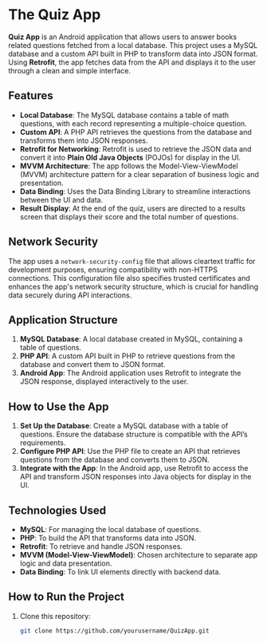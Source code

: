 # The Quiz App

**Quiz App** is an Android application that allows users to answer books related questions fetched from a local database. This project uses a MySQL database and a custom API built in PHP to transform data into JSON format. Using **Retrofit**, the app fetches data from the API and displays it to the user through a clean and simple interface.

## Features

- **Local Database**: The MySQL database contains a table of math questions, with each record representing a multiple-choice question.
- **Custom API**: A PHP API retrieves the questions from the database and transforms them into JSON responses.
- **Retrofit for Networking**: Retrofit is used to retrieve the JSON data and convert it into **Plain Old Java Objects** (POJOs) for display in the UI.
- **MVVM Architecture**: The app follows the Model-View-ViewModel (MVVM) architecture pattern for a clear separation of business logic and presentation.
- **Data Binding**: Uses the Data Binding Library to streamline interactions between the UI and data.
- **Result Display**: At the end of the quiz, users are directed to a results screen that displays their score and the total number of questions.

## Network Security

The app uses a `network-security-config` file that allows cleartext traffic for development purposes, ensuring compatibility with non-HTTPS connections. This configuration file also specifies trusted certificates and enhances the app's network security structure, which is crucial for handling data securely during API interactions.


## Application Structure

1. **MySQL Database**: A local database created in MySQL, containing a table of questions.
2. **PHP API**: A custom API built in PHP to retrieve questions from the database and convert them to JSON format.
3. **Android App**: The Android application uses Retrofit to integrate the JSON response, displayed interactively to the user.

## How to Use the App

1. **Set Up the Database**: Create a MySQL database with a table of questions. Ensure the database structure is compatible with the API’s requirements.
2. **Configure PHP API**: Use the PHP file to create an API that retrieves questions from the database and converts them to JSON.
3. **Integrate with the App**: In the Android app, use Retrofit to access the API and transform JSON responses into Java objects for display in the UI.

## Technologies Used

- **MySQL**: For managing the local database of questions.
- **PHP**: To build the API that transforms data into JSON.
- **Retrofit**: To retrieve and handle JSON responses.
- **MVVM (Model-View-ViewModel)**: Chosen architecture to separate app logic and data presentation.
- **Data Binding**: To link UI elements directly with backend data.

## How to Run the Project

1. Clone this repository:
   ```bash
   git clone https://github.com/yourusername/QuizApp.git
